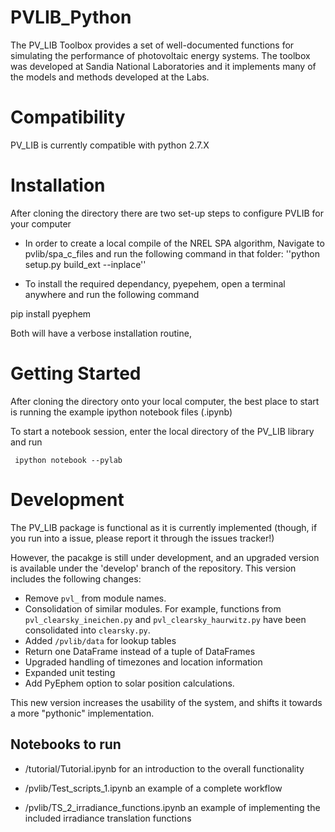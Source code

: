 PVLIB_Python
============

The PV_LIB Toolbox provides a set of well-documented functions for simulating the performance of photovoltaic energy systems. The toolbox was developed at Sandia National Laboratories and it implements many of the models and methods developed at the Labs.

Compatibility
=============

PV_LIB is currently compatible with python 2.7.X

Installation
============

After cloning the directory there are two set-up steps to configure PVLIB for your computer

* In order to create a local compile of the NREL SPA algorithm, Navigate to pvlib/spa_c_files and run the following command in that folder:
''python setup.py build_ext --inplace''

* To install the required dependancy, pyepehem, open a terminal anywhere and run the following command

pip install pyephem

Both will have a verbose installation routine, 

Getting Started
===============

After cloning the directory onto your local computer, the best place to start is running the example ipython notebook files (.ipynb)

To start a notebook session, enter the local directory of the PV_LIB library and run 

     ipython notebook --pylab

Development
===========

The PV_LIB package is functional as it is currently implemented (though, if you run into a issue, please report it through the issues tracker!)

However, the pacakge is still under development, and an upgraded version is available under the 'develop' branch of the repository. This version includes the following changes: 

* Remove ``pvl_`` from module names.
* Consolidation of similar modules. For example, functions from ``pvl_clearsky_ineichen.py`` and ``pvl_clearsky_haurwitz.py`` have been consolidated into ``clearsky.py``. 
* Added ``/pvlib/data`` for lookup tables
* Return one DataFrame instead of a tuple of DataFrames
* Upgraded handling of timezones and location information
* Expanded unit testing
* Add PyEphem option to solar position calculations. 

This new version increases the usability of the system, and shifts it towards a more "pythonic" implementation. 


Notebooks to run
---------------------

*  /tutorial/Tutorial.ipynb for an introduction to the overall functionality 

* /pvlib/Test_scripts_1.ipynb an example of a complete workflow

* /pvlib/TS_2_irradiance_functions.ipynb an example of implementing the included irradiance translation functions
 
